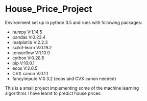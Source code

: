 # House_Price_Project

Environment set up in python 3.5 and runs with following packages:
* numpy        V:1.14.5
* pandas       V:0.23.4
* matplotlib   V:2.2.3
* scikit-learn V:0.19.2
* tensorflow   V:1.10.0
* cython       V:0.28.5
* pip          V:10.0.1
* ecos         V:2.0.5
* CVX canon    V:0.1.1
* fancyimpute  V:0.3.2 (ecos and CVX canon needed)
<p>
This is a small project implementing some of the machine learning algorithms I have learnt to predict house prices. 
